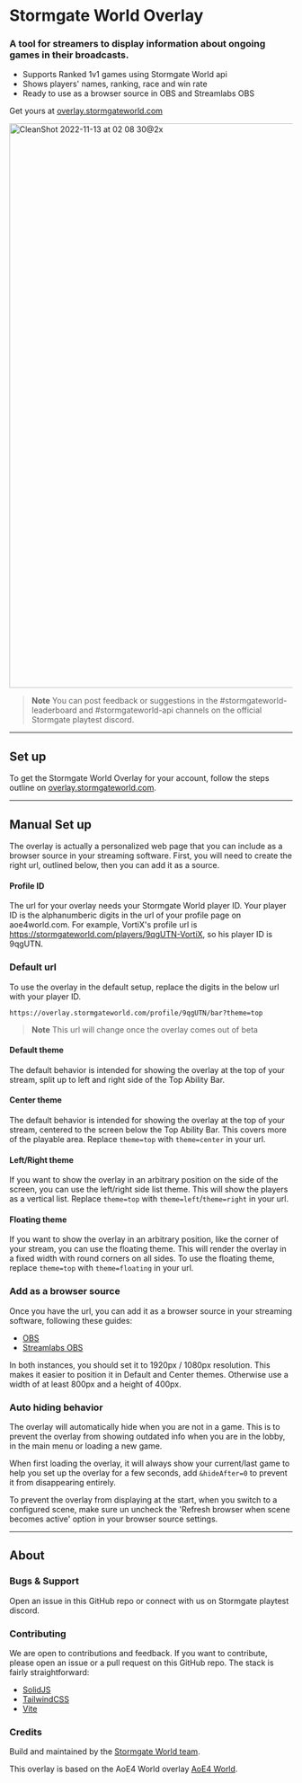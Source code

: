 
# Stormgate World Overlay

### A tool for streamers to display information about ongoing games in their broadcasts.

* Supports Ranked 1v1 games using Stormgate World api
* Shows players' names, ranking, race and win rate
* Ready to use as a browser source in OBS and Streamlabs OBS

Get yours at [overlay.stormgateworld.com](https://overlay.stormgateworld.com/)

<img width="1005" alt="CleanShot 2022-11-13 at 02 08 30@2x" src="https://user-images.githubusercontent.com/6642554/201501074-ea967231-59cb-44b4-b339-437bf741255c.png">


> **Note** 
> You can post feedback or suggestions in the #stormgateworld-leaderboard and #stormgateworld-api channels on the official Stormgate playtest discord.

---

## Set up

To get the Stormgate World Overlay for your account, follow the steps outline on [overlay.stormgateworld.com](https://overlay.stormgateworld.com/). 

--- 

## Manual Set up 
The overlay is actually a personalized web page that you can include as a browser source in your streaming software. First, you will need to create the right url, outlined below, then you can add it as a source.

#### Profile ID
The url for your overlay needs your Stormgate World player ID. Your player ID is the alphanumberic digits in the url of your profile page on aoe4world.com. For example, VortiX's profile url is https://stormgateworld.com/players/9qgUTN-VortiX, so his player ID is 9qgUTN. 

### Default url
To use the overlay in the default setup, replace the digits in the below url with your player ID.

```
https://overlay.stormgateworld.com/profile/9qgUTN/bar?theme=top
```

> **Note** This url will change once the overlay comes out of beta

#### Default theme
The default behavior is intended for showing the overlay at the top of your stream, split up to left and right side of the Top Ability Bar.

#### Center theme
The default behavior is intended for showing the overlay at the top of your stream, centered to the screen below the Top Ability Bar. This covers more of the playable area. Replace `theme=top` with `theme=center` in your url.

#### Left/Right theme
If you want to show the overlay in an arbitrary position on the side of the screen, you can use the left/right side list theme. This will show the players as a vertical list. Replace `theme=top` with `theme=left`/`theme=right` in your url.

#### Floating theme
If you want to show the overlay in an arbitrary position, like the  corner of your stream, you can use the floating theme. This will render the overlay in a fixed width with round corners on all sides. To use the floating theme, replace `theme=top` with `theme=floating` in your url.

### Add as a browser source
Once you have the url, you can add it as a browser source in your streaming software, following these guides:

* [OBS](https://obsproject.com/wiki/Sources-Guide#browser-source)
* [Streamlabs OBS](https://blog.streamlabs.com/introducing-browser-source-interaction-for-streamlabs-obs-d8fc4dcbb1fb)

In both instances, you should set it to 1920px / 1080px resolution. This makes it easier to position it in Default and Center themes. Otherwise use a width of at least 800px and a height of 400px.

### Auto hiding behavior
The overlay will automatically hide when you are not in a game. This is to prevent the overlay from showing outdated info when you are in the lobby, in the main menu or loading a new game.

When first loading the overlay, it will always show your current/last game to help you set up the overlay for a few seconds, add `&hideAfter=0` to prevent it from disappearing entirely.

To prevent the overlay from displaying at the start, when you switch to a configured scene, make sure un uncheck the 'Refresh browser when scene becomes active' option in your browser source settings.

---

## About
### Bugs & Support
Open an issue in this GitHub repo or connect with us on Stormgate playtest discord.

### Contributing
We are open to contributions and feedback. If you want to contribute, please open an issue or a pull request on this GitHub repo. The stack is fairly straightforward:
- [SolidJS](https://www.solidjs.com/)
- [TailwindCSS](https://tailwindcss.com/)
- [Vite](https://vitejs.dev/)

### Credits
Build and maintained by the [Stormgate World team](https://stormgateworld.com).

This overlay is based on the AoE4 World overlay [AoE4 World](https://aoe4world.com).

